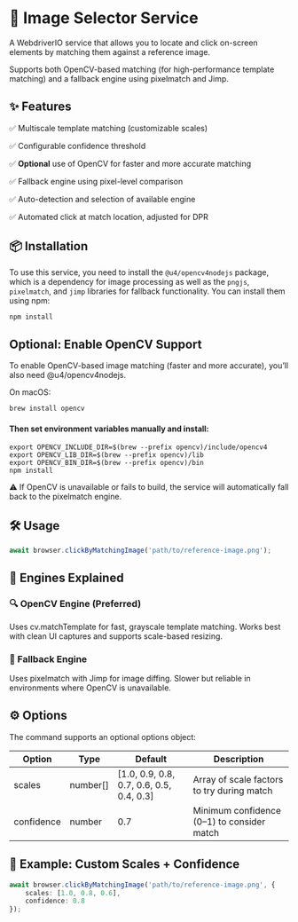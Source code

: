 # 📸 Image Selector Service

A WebdriverIO service that allows you to locate and click on-screen elements by matching them against a reference image.

Supports both OpenCV-based matching (for high-performance template matching) and a fallback engine using pixelmatch and Jimp.
## ✨ Features

✅ Multiscale template matching (customizable scales)

✅ Configurable confidence threshold

✅ **Optional** use of OpenCV for faster and more accurate matching

✅ Fallback engine using pixel-level comparison

✅ Auto-detection and selection of available engine

✅ Automated click at match location, adjusted for DPR



## 📦 Installation
To use this service, you need to install the `@u4/opencv4nodejs` package, which is a dependency for image processing as well as the `pngjs`, `pixelmatch`, and `jimp` libraries for fallback functionality. You can install them using npm:
```bash
npm install
```

## Optional: Enable OpenCV Support
To enable OpenCV-based image matching (faster and more accurate), you’ll also need @u4/opencv4nodejs.

On macOS:

```bash
brew install opencv
````
#### Then set environment variables manually and install:
```export OPENCV4NODEJS_DISABLE_AUTOBUILD=1
export OPENCV_INCLUDE_DIR=$(brew --prefix opencv)/include/opencv4
export OPENCV_LIB_DIR=$(brew --prefix opencv)/lib
export OPENCV_BIN_DIR=$(brew --prefix opencv)/bin
npm install 
```
⚠️ If OpenCV is unavailable or fails to build, the service will automatically fall back to the pixelmatch engine.

## 🛠️ Usage

```typescript
await browser.clickByMatchingImage('path/to/reference-image.png');
```

## 🧪 Engines Explained
### 🔍 OpenCV Engine (Preferred)
Uses cv.matchTemplate for fast, grayscale template matching. Works best with clean UI captures and supports scale-based resizing.

### 🔁 Fallback Engine
Uses pixelmatch with Jimp for image diffing. Slower but reliable in environments where OpenCV is unavailable.
## ⚙️ Options

The command supports an optional options object:

| Option      | 	Type    | 	Default                                  | 	Description                                |
|-------------|----------|-------------------------------------------|---------------------------------------------|
| scales	     | number[] | 	[1.0, 0.9, 0.8, 0.7, 0.6, 0.5, 0.4, 0.3] | 	Array of scale factors to try during match |
| confidence	 | number   | 	0.7                                      | 	Minimum confidence (0–1) to consider match |

## 📝 Example: Custom Scales + Confidence

```typescript
await browser.clickByMatchingImage('path/to/reference-image.png', {
    scales: [1.0, 0.8, 0.6],
    confidence: 0.8
});
```

